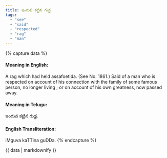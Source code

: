 ```yaml
---
title: ఇంగువ కట్టిన గుడ్డ.
tags:
  - "see"
  - "said"
  - "respected"
  - "rag"
  - "man"
---
```


{% capture data %}
#### Meaning in English:
A rag which had held assafoetida.
(See No. 1861.)
Said of a man who is respected on account of his connection with the family of some famous person, no longer living ; or on account of his own greatness, now passed away.

#### Meaning in Telugu:
ఇంగువ కట్టిన గుడ్డ.

#### English Transliteration:
iMguva kaTTina guDDa.
{% endcapture %}

<div class="notice">{{ data | markdownify }}</div>

